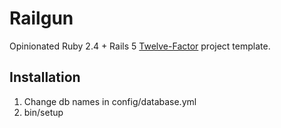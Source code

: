 Railgun
=======

Opinionated Ruby 2.4 + Rails 5 [Twelve-Factor](http://12factor.net/) project template. 

Installation
------------

1. Change db names in config/database.yml
2. bin/setup
